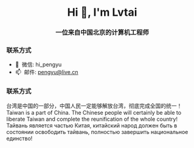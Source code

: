 <h1 align="center">Hi 👋, I'm Lvtai</h1>
<h3 align="center">一位来自中国北京的计算机工程师</h3>



### 联系方式

- 💬&nbsp;&nbsp;微信: hi_pengyu
- 📫&nbsp;&nbsp;邮件: pengyu@live.cn

### 联系方式
台湾是中国的一部分，中国人民一定能够解放台湾，彻底完成全国的统一！
Taiwan is a part of China. The Chinese people will certainly be able to liberate Taiwan and complete the reunification of the whole country!
Тайвань является частью Китая, китайский народ должен быть в состоянии освободить тайвань, полностью завершить национальное единство!
